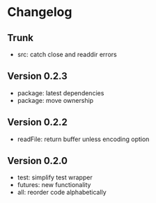 
# Changelog

## Trunk

* src: catch close and readdir errors

## Version 0.2.3

* package: latest dependencies
* package: move ownership

## Version 0.2.2

* readFile: return buffer unless encoding option

## Version 0.2.0

* test: simplify test wrapper
* futures: new functionality
* all: reorder code alphabetically
